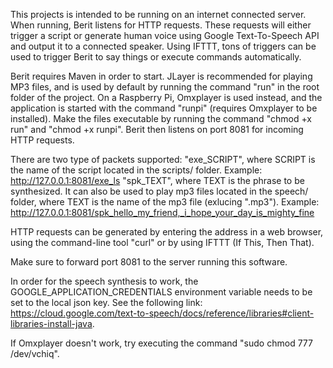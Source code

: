 This projects is intended to be running on an internet connected server. When running, Berit listens for HTTP requests. These requests will either trigger a script or generate human voice using Google Text-To-Speech API and output it to a connected speaker. Using IFTTT, tons of triggers can be used to trigger Berit to say things or execute commands automatically.

Berit requires Maven in order to start. JLayer is recommended for playing MP3 files, and is used by default by running the command "run" in the root folder of the project. On a Raspberry Pi, Omxplayer is used instead, and the application is started with the command "runpi" (requires Omxplayer to be installed). Make the files executable by running the command "chmod +x run" and "chmod +x runpi". Berit then listens on port 8081 for incoming HTTP requests. 

There are two type of packets supported:
  "exe_SCRIPT", where SCRIPT is the name of the script located in the scripts/ folder. Example: http://127.0.0.1:8081/exe_ls
  "spk_TEXT", where TEXT is the phrase to be synthesized. It can also be used to play mp3 files located in the speech/ folder, where TEXT is the name of the mp3 file (exlucing ".mp3"). Example: http://127.0.0.1:8081/spk_hello_my_friend,_i_hope_your_day_is_mighty_fine

HTTP requests can be generated by entering the address in a web browser, using the command-line tool "curl" or by using IFTTT (If This, Then That).

Make sure to forward port 8081 to the server running this software.

In order for the speech synthesis to work, the GOOGLE_APPLICATION_CREDENTIALS environment variable needs to be set to the local json key. See the following link: https://cloud.google.com/text-to-speech/docs/reference/libraries#client-libraries-install-java.
  
If Omxplayer doesn't work, try executing the command "sudo chmod 777 /dev/vchiq".
